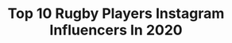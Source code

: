 ---
title: Top 10 Rugby Players Instagram Influencers In 2020
description: >-
  Find top rugby players Instagram influencers in 2020. Most popular hashtags: #rugby #rwc2019 #japan2019 #ubb.
platform: Instagram
profiles:
  - username: "jeffhassler"
    fullname: >-
      Jeff Hassler
    location: "Canada"
    followers: 5311
    engagement: 1537
    commentsToLikes: 0.029904
    avatar: "https://scontent-amt2-1.cdninstagram.com/v/t51.2885-19/s320x320/65051884_461377987754561_15909744275357696_n.jpg?_nc_ht=scontent-amt2-1.cdninstagram.com&_nc_ohc=WE-2_0qzVPwAX9OwnMo&oh=6757fc9e91b19a505853000775490d09&oe=5EB931BB"
    verified: true
    hashtags: "#lagoon42, #canadarugby, #springboks, #rugbycanada"
  - username: "dantai"
    fullname: >-
      Dan Tai
    location: ""
    followers: 584810
    engagement: 444
    commentsToLikes: 0.016897
    avatar: "https://scontent-lhr8-1.cdninstagram.com/v/t51.2885-19/s320x320/72573766_395944884420531_1570936150242099200_n.jpg?_nc_ht=scontent-lhr8-1.cdninstagram.com&_nc_ohc=p2ZZcjM-MIcAX8yHJ-c&oh=86230bea3f6dee0776d917de857c4ac9&oe=5EBC85B4"
    verified: false
    hashtags: "#stayathome, #gid"
  - username: "gaki.keita"
    fullname: >-
      keita inagaki
    location: "Japan"
    followers: 309512
    engagement: 1486
    commentsToLikes: 0.009083
    avatar: "https://scontent-lhr8-1.cdninstagram.com/v/t51.2885-19/s320x320/73398075_558055284751829_444644722770706432_n.jpg?_nc_ht=scontent-lhr8-1.cdninstagram.com&_nc_ohc=4lMEF4eI3AYAX9rtiXK&oh=2ab217083623de621353df093d281e38&oe=5EBB3A39"
    verified: true
    hashtags: "#topleague, #adidasrugby, #ultraboost, #adidastokyo"
  - username: "john_ryan_88"
    fullname: >-
      John Ryan
    location: "Japan"
    followers: 9253
    engagement: 1563
    commentsToLikes: 0.015514
    avatar: "https://scontent-ams4-1.cdninstagram.com/v/t51.2885-19/s320x320/23735313_147249355908901_7649817502750343168_n.jpg?_nc_ht=scontent-ams4-1.cdninstagram.com&_nc_ohc=txkLTJsmF8EAX8YUn-e&oh=b387c4b0fa93a37268b9c0cb03ee6e20&oe=5EBA62DF"
    verified: true
    hashtags: "#silverlining, #suaf, #rwc19"
  - username: "g.laidlaw"
    fullname: >-
      Greig Laidlaw
    location: "France"
    followers: 82033
    engagement: 1098
    commentsToLikes: 0.009481
    avatar: "https://scontent-atl3-1.cdninstagram.com/v/t51.2885-19/s320x320/27894406_410577859394477_4658138378951196672_n.jpg?_nc_ht=scontent-atl3-1.cdninstagram.com&_nc_ohc=xKUq1rZJK6EAX_-sJzt&oh=eaa7ea129da365f3f5c2fc18ee46173d&oe=5EB9A4B4"
    verified: true
    hashtags: "#hospitalityforheroes, #harristweed, #hometeam, #feedthenhs"
  - username: "damiandeallende"
    fullname: >-
      Damian De Allende
    location: "South Africa"
    followers: 105424
    engagement: 978
    commentsToLikes: 0.009006
    avatar: "https://scontent-ams4-1.cdninstagram.com/v/t51.2885-19/s320x320/59363788_2550277878533645_6875168997856247808_n.jpg?_nc_ht=scontent-ams4-1.cdninstagram.com&_nc_ohc=23A2MMypBXkAX9GJVrO&oh=0b149c9ea0a12a396ab0bcc7d88095ec&oe=5EB80394"
    verified: true
    hashtags: "#ballskills, #bokrugby, #strongertogether, #rwc2019"
  - username: "loodejager"
    fullname: >-
      Lood de Jager
    location: "United Kingdom"
    followers: 40147
    engagement: 1385
    commentsToLikes: 0.009994
    avatar: "https://scontent-ams4-1.cdninstagram.com/v/t51.2885-19/s320x320/34745751_1843358365721197_9078296957948002304_n.jpg?_nc_ht=scontent-ams4-1.cdninstagram.com&_nc_ohc=ZrNK8Rs27JgAX8q3Pdz&oh=87a166e58a893dcdee7f10322688605f&oe=5EBAF4E4"
    verified: false
    hashtags: "#strongertogether"
  - username: "joe_launch"
    fullname: >-
      Joe Launchbury
    location: "Japan"
    followers: 73047
    engagement: 980
    commentsToLikes: 0.008977
    avatar: "https://scontent-ams4-1.cdninstagram.com/v/t51.2885-19/s320x320/12145344_921370837932970_1146975399_a.jpg?_nc_ht=scontent-ams4-1.cdninstagram.com&_nc_ohc=qvWdqiHwpUMAX_8XAjr&oh=095723d7b61ece35076379c6445b4e58&oe=5E84B569"
    verified: true
    hashtags: ""
  - username: "santi_cordero"
    fullname: >-
      Santi Cordero
    location: "France"
    followers: 92922
    engagement: 829
    commentsToLikes: 0.008915
    avatar: "https://scontent-lht6-1.cdninstagram.com/v/t51.2885-19/s320x320/15048040_931788780255416_3005842963868680192_a.jpg?_nc_ht=scontent-lht6-1.cdninstagram.com&_nc_ohc=pyDUEjWJ3jUAX9dI6S1&oh=6ea72252aa58fa99ca8dd44b909eda5c&oe=5EBA9AB7"
    verified: true
    hashtags: "#dunedepilat, #justdoit, #ecosportstorm, #ubb"
  - username: "nickyprice_"
    fullname: >-
      Nicky Price
    location: "Australia"
    followers: 46473
    engagement: 514
    commentsToLikes: 0.019684
    avatar: "https://scontent-lht6-1.cdninstagram.com/v/t51.2885-19/s320x320/51139355_387706305296387_5039577662914297856_n.jpg?_nc_ht=scontent-lht6-1.cdninstagram.com&_nc_ohc=qlpZo5dZ9Y4AX_jzB5U&oh=fd08a1fdf3bd83f19dcbd7ca341b461e&oe=5EB9AEFB"
    verified: false
    hashtags: "#ck"
---